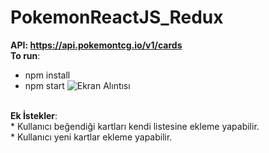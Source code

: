 # PokemonReactJS_Redux
 <b>API: https://api.pokemontcg.io/v1/cards </b></br>
 <b>To run</b>:<br>
* npm install
* npm start
![Ekran Alıntısı](https://user-images.githubusercontent.com/26633192/74873033-71909f00-536f-11ea-8f04-ee30d0764c0d.PNG)
<br>
 <b>Ek İstekler</b>:<br>
 * Kullanıcı beğendiği kartları kendi listesine ekleme yapabilir.<br>
 * Kullanıcı yeni kartlar ekleme yapabilir.
